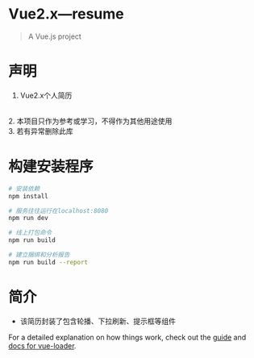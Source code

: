 # Vue2.x—resume

> A Vue.js project

# 声明

1. Vue2.x个人简历
<br/>
2. 本项目只作为参考或学习，不得作为其他用途使用
<br/>
3. 若有异常删除此库

# 构建安装程序

``` bash
# 安装依赖
npm install

# 服务往往运行在localhost:8080
npm run dev

# 线上打包命令
npm run build

# 建立捆绑和分析报告
npm run build --report
```
# 简介

* 该简历封装了包含轮播、下拉刷新、提示框等组件

For a detailed explanation on how things work, check out the [guide](http://vuejs-templates.github.io/webpack/) and [docs for vue-loader](http://vuejs.github.io/vue-loader).
